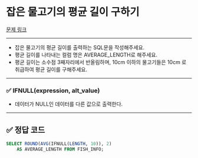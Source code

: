 # 잡은 물고기의 평균 길이 구하기

[문제 링크](https://school.programmers.co.kr/learn/courses/30/lessons/293259)

---

- 잡은 물고기의 평균 길이를 출력하는 SQL문을 작성해주세요.
- 평균 길이를 나타내는 컬럼 명은 AVERAGE_LENGTH로 해주세요.
- 평균 길이는 소수점 3째자리에서 반올림하며, 10cm 이하의 물고기들은 10cm 로 취급하여 평균 길이를 구해주세요.

---

### ✅ IFNULL(expression, alt_value)

- 데이터가 NULL인 데이터를 다른 값으로 출력한다.

---

## ✅ 정답 코드

```SQL
SELECT ROUND(AVG(IFNULL(LENGTH, 10)), 2)
    AS AVERAGE_LENGTH FROM FISH_INFO;
```
